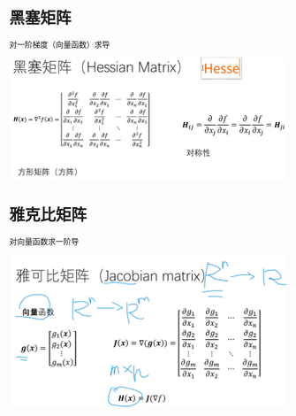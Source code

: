# 黑塞矩阵

对一阶梯度（向量函数）求导

![image-20220604163424747](https://raw.githubusercontent.com/liang636600/cloudImg/master/images/image-20220604163424747.png)

# 雅克比矩阵

对向量函数求一阶导

![image-20220604164035284](https://raw.githubusercontent.com/liang636600/cloudImg/master/images/image-20220604164035284.png)